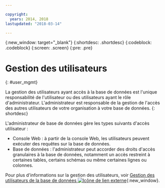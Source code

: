 ```yaml
---

copyright:
  years: 2014, 2018
lastupdated: "2018-03-14"

---
```


<!-- Attribute definitions --> 
{:new_window: target="_blank"}
{:shortdesc: .shortdesc}
{:codeblock: .codeblock}
{:screen: .screen}
{:pre: .pre}

# Gestion des utilisateurs
{: #user_mgmt}

La gestion des utilisateurs ayant accès à la base de données est l'unique responsabilité de l'utilisateur ou des utilisateurs ayant le rôle d'administrateur. L'administrateur est responsable de la gestion de l'accès des autres utilisateurs de votre organisation à votre base de données.
{: shortdesc}

L'administrateur de base de données gère les types suivants d'accès utilisateur :  
* Console Web : à partir de la console Web, les utilisateurs peuvent exécuter des requêtes sur la base de données. 
* Base de données : l'administrateur peut accorder des droits d'accès granulaires à la base de données, notamment un accès restreint à certaines tables, certains schémas ou même certaines lignes ou colonnes.  

Pour plus d'informations sur la gestion des utilisateurs, voir [Gestion des utilisateurs de la base de données ![Icône de lien externe](../../icons/launch-glyph.svg "Icône de lien externe")](https://www.ibm.com/support/knowledgecenter/SS6NHC/com.ibm.swg.im.dashdb.security.doc/doc/user_mgmnt.html){:new_window}.

